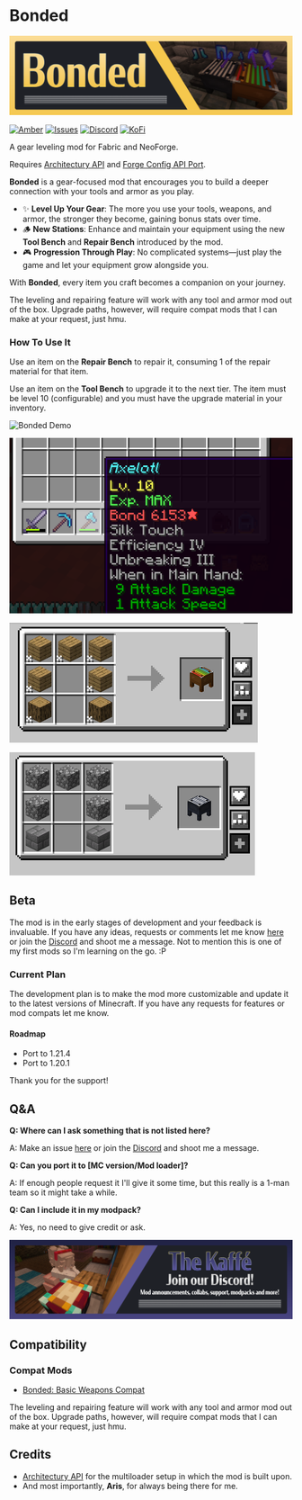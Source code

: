 # Bonded

![Bonded banner](https://raw.githubusercontent.com/iamkaf/modresources/refs/heads/main/pages/bonded/banner.png)



[![Amber](https://img.shields.io/badge/Amber-iamkaf?style=for-the-badge&label=Requires&color=%23ebb134)](https://modrinth.com/mod/amber)
[![Issues](https://img.shields.io/github/issues/iamkaf/mod-issues?style=for-the-badge&color=%23eee)](https://github.com/iamkaf/mod-issues)
[![Discord](https://img.shields.io/discord/1207469438719492176?style=for-the-badge&logo=discord&label=DISCORD&color=%235865F2)](https://discord.gg/HV5WgTksaB)
[![KoFi](https://img.shields.io/badge/KoFi-iamkaf?style=for-the-badge&logo=kofi&logoColor=%2330d1e3&label=Support%20Me&color=%2330d1e3)](https://ko-fi.com/iamkaffe)

A gear leveling mod for Fabric and NeoForge.

Requires [Architectury API](https://modrinth.com/mod/architectury-api) and [Forge Config API Port](https://modrinth.com/mod/forge-config-api-port).


**Bonded** is a gear-focused mod that encourages you to build a deeper connection with your tools and armor as you play.  

- ✨ **Level Up Your Gear**: The more you use your tools, weapons, and armor, the stronger they become, gaining bonus stats over time.  
- 🪵 **New Stations**: Enhance and maintain your equipment using the new **Tool Bench** and **Repair Bench** introduced by the mod.  
- 🎮 **Progression Through Play**: No complicated systems—just play the game and let your equipment grow alongside you.  

With **Bonded**, every item you craft becomes a companion on your journey.

The leveling and repairing feature will work with any tool and armor mod out of the box. Upgrade paths, however, will require compat mods that I can make at your request, just hmu.
### How To Use It

Use an item on the **Repair Bench** to repair it, consuming 1 of the repair material for that item.

Use an item on the **Tool Bench** to upgrade it to the next tier. The item must be level 10 (configurable) and you must have the upgrade material in your inventory.


![Bonded Demo](https://i.imgur.com/bwwnunt.gif)

![Tool Bench recipe](https://raw.githubusercontent.com/iamkaf/modresources/refs/heads/main/pages/bonded/screenshot1.png)

![Tool Bench recipe](https://raw.githubusercontent.com/iamkaf/modresources/refs/heads/main/pages/bonded/screenshot2.png)

![Repair Bench recipe](https://raw.githubusercontent.com/iamkaf/modresources/refs/heads/main/pages/bonded/screenshot3.png)

## Beta

The mod is in the early stages of development and your feedback is invaluable. If you have any ideas, requests or comments let me know [here](https://github.com/iamkaf/mod-issues) or join the [Discord](https://discord.gg/HV5WgTksaB) and shoot me a message. Not to mention this is one of my first mods so I'm learning on the go. :P

### Current Plan

The development plan is to make the mod more customizable and update it to the latest versions of Minecraft. If you have any requests for features or mod compats let me know.

#### Roadmap


- Port to 1.21.4
- Port to 1.20.1

Thank you for the support!

## Q&A

**Q: Where can I ask something that is not listed here?**

A: Make an issue [here](https://github.com/iamkaf/mod-issues) or join the [Discord](https://discord.gg/HV5WgTksaB) and shoot me a message.


**Q: Can you port it to [MC version/Mod loader]?**

A: If enough people request it I'll give it some time, but this really is a 1-man team so it might take a while.


**Q: Can I include it in my modpack?**

A: Yes, no need to give credit or ask.

[![Join our Discord](https://raw.githubusercontent.com/iamkaf/modresources/refs/heads/main/pages/common/discord.png)](https://discord.gg/HV5WgTksaB)

## Compatibility

### Compat Mods

- [Bonded: Basic Weapons Compat](https://modrinth.com/mod/bonded-basic-weapons-compat)

The leveling and repairing feature will work with any tool and armor mod out of the box. Upgrade paths, however, will require compat mods that I can make at your request, just hmu.


## Credits

- [Architectury API](https://modrinth.com/mod/architectury-api) for the multiloader setup in which the mod is built upon.
- And most importantly, **Aris**, for always being there for me.

